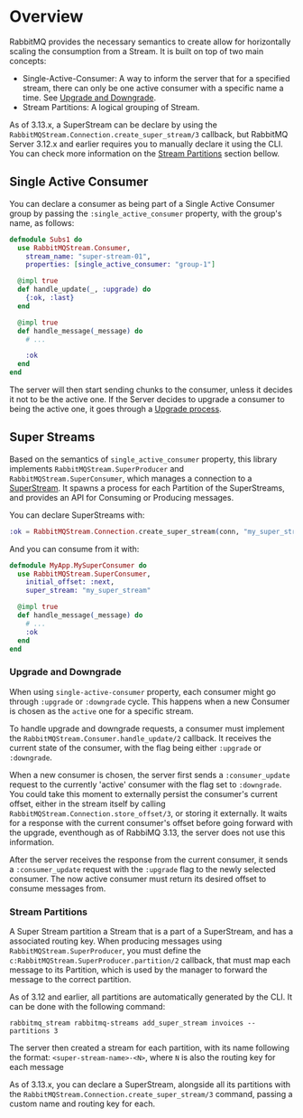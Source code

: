 # Overview

RabbitMQ provides the necessary semantics to create allow for horizontally scaling the consumption from a Stream. It is built on top of two main concepts:

- Single-Active-Consumer: A way to inform the server that for a specified stream, there can only be one active consumer with a specific name a time. See [Upgrade and Downgrade](#upgrade-and-downgrade).
- Stream Partitions: A logical grouping of Stream.

As of 3.13.x, a SuperStream can be declare by using the `RabbitMQStream.Connection.create_super_stream/3` callback, but RabbitMQ Server 3.12.x and earlier requires you to manually declare it using the CLI. You can check more information on the [Stream Partitions](#stream-partitions) section bellow.

## Single Active Consumer

You can declare a consumer as being part of a Single Active Consumer group by passing the `:single_active_consumer` property, with the group's name, as follows:

```elixir
defmodule Subs1 do
  use RabbitMQStream.Consumer,
    stream_name: "super-stream-01",
    properties: [single_active_consumer: "group-1"]

  @impl true
  def handle_update(_, :upgrade) do
    {:ok, :last}
  end

  @impl true
  def handle_message(_message) do
    # ...

    :ok
  end
end
```

The server will then start sending chunks to the consumer, unless it decides it not to be the active one. If the Server decides to upgrade a consumer to being the active one, it goes through a [Upgrade process](#upgrade-and-downgrade).

## Super Streams

Based on the semantics of `single_active_consumer` property, this library implements `RabbitMQStream.SuperProducer` and `RabbitMQStream.SuperConsumer`, which manages a connection to a [SuperStream](https://www.rabbitmq.com/blog/2022/07/13/rabbitmq-3-11-feature-preview-super-streams). It spawns a process for each Partition of the SuperStreams, and provides an API for Consuming or Producing messages.

You can declare SuperStreams with:

```elixir
:ok = RabbitMQStream.Connection.create_super_stream(conn, "my_super_stream", "route-A": ["stream-01", "stream-02"], "route-B": ["stream-03"])
```

And you can consume from it with:

```elixir
defmodule MyApp.MySuperConsumer do
  use RabbitMQStream.SuperConsumer,
    initial_offset: :next,
    super_stream: "my_super_stream"

  @impl true
  def handle_message(_message) do
    # ...
    :ok
  end
end
```

### Upgrade and Downgrade

When using `single-active-consumer` property, each consumer might go through `:upgrade` or `:downgrade` cycle. This happens when a new Consumer is chosen as the `active` one for a specific stream.

To handle upgrade and downgrade requests, a consumer must implement the `RabbitMQStream.Consumer.handle_update/2` callback. It receives the current state of the consumer, with the flag being either `:upgrade` or `:downgrade`.

When a new consumer is chosen, the server first sends a `:consumer_update` request to the currently 'active' consumer with the flag set to `:downgrade`. You could take this moment to externally persist the consumer's current offset, either in the stream itself by calling `RabbitMQStream.Connection.store_offset/3`, or storing it externally. It waits for a response with the current consumer's offset before going forward with the upgrade, eventhough as of RabbiMQ 3.13, the server does not use this information.

After the server receives the response from the current consumer, it sends a `:consumer_update` request with the `:upgrade` flag to the newly selected consumer. The now active consumer must return its desired offset to consume messages from.

### Stream Partitions

A Super Stream partition a Stream that is a part of a SuperStream, and has a associated routing key. When producing messages using `RabbitMQStream.SuperProducer`, you must define the `c:RabbitMQStream.SuperProducer.partition/2` callback, that must map each message to its Partition, which is used by the manager to forward the message to the correct partition.

As of 3.12 and earlier, all partitions are automatically generated by the CLI. It can be done with the following command:

`rabbitmq_stream rabbitmq-streams add_super_stream invoices --partitions 3`

The server then created a stream for each partition, with its name following the format: `<super-stream-name>-<N>`, where `N` is also the routing key for each message

As of 3.13.x, you can declare a SuperStream, alongside all its partitions with the `RabbitMQStream.Connection.create_super_stream/3` command, passing a custom name and routing key for each.
